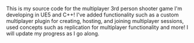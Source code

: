 This is my source code for the multiplayer 3rd person shooter game I'm developing in UE5 and C++! I've added functionality such as
a custom multiplayer plugin for creating, hosting, and joining multiplayer sessions, used concepts such as replication for multiplayer functionality
and more! I will update my progress as I go along.
